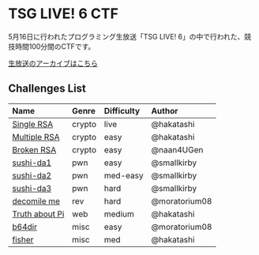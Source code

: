 # TSG LIVE! 6 CTF

5月16日に行われたプログラミング生放送「TSG LIVE! 6」の中で行われた、競技時間100分間のCTFです。

[生放送のアーカイブはこちら](https://www.youtube.com/watch?v=oitn3AiP6bM&t=14918s)

## Challenges List

**Name**|**Genre**|**Difficulty**|**Author**
:------|:------|:------|:------
[Single RSA](crypto/single_rsa)|crypto|live|@hakatashi
[Multiple RSA](crypto/multiple_rsa)|crypto|easy|@hakatashi
[Broken RSA](crypto/broken_rsa)|crypto|easy|@naan4UGen
[sushi-da1](pwn/sushi-da)|pwn|easy|@smallkirby
[sushi-da2](pwn/sushi-da)|pwn|med-easy|@smallkirby
[sushi-da3](pwn/sushi-da)|pwn|hard|@smallkirby
[decomile me](rev/insane-rev)|rev|hard|@moratorium08
[Truth about Pi](web/truth-about-pi)|web|medium|@hakatashi
[b64dir](misc/b64dir)|misc|easy|@moratorium08
[fisher](misc/fisher)|misc|med|@hakatashi
